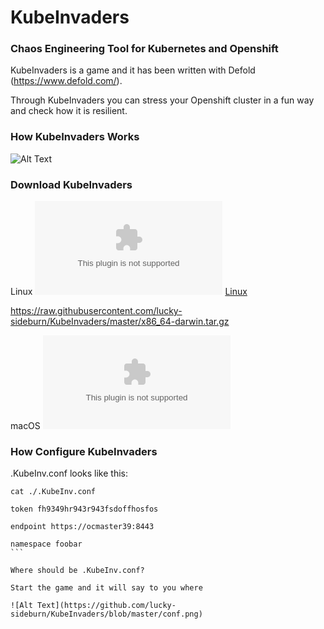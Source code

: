 # KubeInvaders
### Chaos Engineering Tool for Kubernetes and Openshift

KubeInvaders is a game and it has been written with Defold (https://www.defold.com/).

Through KubeInvaders you can stress your Openshift cluster in a fun way and check how it is resilient.

### How KubeInvaders Works

![Alt Text](https://github.com/lucky-sideburn/KubeInvaders/blob/master/kubeinvaders.gif)

### Download KubeInvaders

Linux
![Alt Text](https://github.com/lucky-sideburn/KubeInvaders/blob/master/x86_64-linux.tar.gz?raw=true)
[Linux](./x86_64-linux.tar.gz "KubeInvaders For Linux")



https://raw.githubusercontent.com/lucky-sideburn/KubeInvaders/master/x86_64-darwin.tar.gz

macOS
![Alt Text](https://github.com/lucky-sideburn/KubeInvaders/blob/master/x86_64-darwin.tar.gz)


### How Configure KubeInvaders

.KubeInv.conf looks like this:

````
cat ./.KubeInv.conf

token fh9349hr943r943fsdoffhosfos

endpoint https://ocmaster39:8443

namespace foobar
```

Where should be .KubeInv.conf?

Start the game and it will say to you where

![Alt Text](https://github.com/lucky-sideburn/KubeInvaders/blob/master/conf.png)

